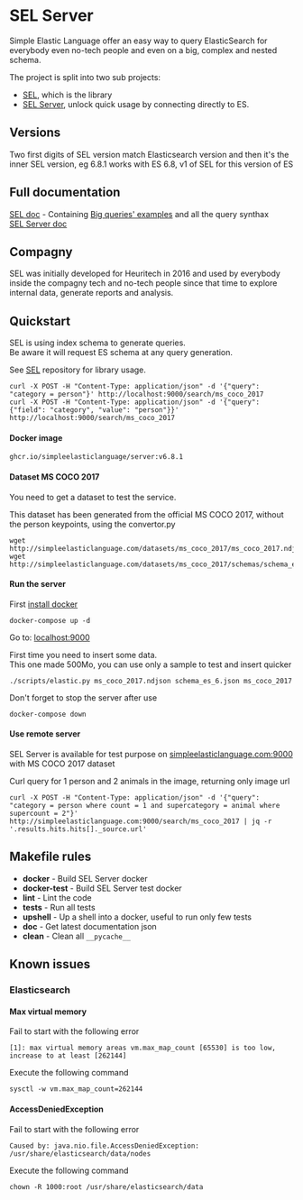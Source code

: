 # SEL Server
Simple Elastic Language offer an easy way to query ElasticSearch for everybody even no-tech people and even on a big, complex and nested schema.  
  
The project is split into two sub projects:  
- [SEL](https://github.com/SimpleElasticLanguage/sel), which is the library  
- [SEL Server](https://github.com/SimpleElasticLanguage/sel_server), unlock quick usage by connecting directly to ES.  


## Versions
Two first digits of SEL version match Elasticsearch version and then it's the inner SEL version, eg 6.8.1 works with ES 6.8, v1 of SEL for this version of ES


## Full documentation
[SEL doc](https://simpleelasticlanguage.github.io/sel) - Containing [Big queries' examples](https://simpleelasticlanguage.github.io/sel/query_guide.html#big-examples) and all the query synthax  
[SEL Server doc](https://simpleelasticlanguage.github.io/server/)  


## Compagny
SEL was initially developed for Heuritech in 2016 and used by everybody inside the compagny tech and no-tech people since that time to explore internal data, generate reports and analysis.


## Quickstart
SEL is using index schema to generate queries.  
Be aware it will request ES schema at any query generation.  
  
See [SEL](https://github.com/SimpleElasticLanguage/sel) repository for library usage.  
  
```
curl -X POST -H "Content-Type: application/json" -d '{"query": "category = person"}' http://localhost:9000/search/ms_coco_2017
curl -X POST -H "Content-Type: application/json" -d '{"query": {"field": "category", "value": "person"}}' http://localhost:9000/search/ms_coco_2017
```


#### Docker image
```
ghcr.io/simpleelasticlanguage/server:v6.8.1
```

#### Dataset MS COCO 2017
You need to get a dataset to test the service.

This dataset has been generated from the official MS COCO 2017, without the person keypoints, using the convertor.py
```
wget http://simpleelasticlanguage.com/datasets/ms_coco_2017/ms_coco_2017.ndjson
wget http://simpleelasticlanguage.com/datasets/ms_coco_2017/schemas/schema_es_6.json
```

#### Run the server
First [install docker](https://docs.docker.com/get-docker/)  
  
```
docker-compose up -d
```
Go to: [localhost:9000](http://localhost:9000)  
  
First time you need to insert some data.  
This one made 500Mo, you can use only a sample to test and insert quicker
```
./scripts/elastic.py ms_coco_2017.ndjson schema_es_6.json ms_coco_2017
```
  
Don't forget to stop the server after use  
```
docker-compose down
```

#### Use remote server
SEL Server is available for test purpose on [simpleelasticlanguage.com:9000](http://simpleelasticlanguage.com:9000) with MS COCO 2017 dataset  
  
Curl query for 1 person and 2 animals in the image, returning only image url
```
curl -X POST -H "Content-Type: application/json" -d '{"query": "category = person where count = 1 and supercategory = animal where supercount = 2"}' http://simpleelasticlanguage.com:9000/search/ms_coco_2017 | jq -r '.results.hits.hits[]._source.url'
```

  
## Makefile rules  
  
 - **docker** - Build SEL Server docker
 - **docker-test** - Build SEL Server test docker
 - **lint** - Lint the code
 - **tests** - Run all tests
 - **upshell** - Up a shell into a docker, useful to run only few tests
 - **doc** - Get latest documentation json
 - **clean** - Clean all `__pycache__`


## Known issues

### Elasticsearch

#### Max virtual memory

Fail to start with the following error
```
[1]: max virtual memory areas vm.max_map_count [65530] is too low, increase to at least [262144]
```

Execute the following command
```
sysctl -w vm.max_map_count=262144
```

#### AccessDeniedException

Fail to start with the following error
```
Caused by: java.nio.file.AccessDeniedException: /usr/share/elasticsearch/data/nodes
```

Execute the following command
```
chown -R 1000:root /usr/share/elasticsearch/data
```